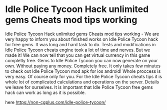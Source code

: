 # Idle Police Tycoon Hack unlimited gems Cheats mod tips working

Idle Police Tycoon Hack unlimited gems Cheats mod tips working - We are very happy to inform you about finished works on Idle Police Tycoon hack for free gems. It was long and hard task to do. Tests and modifications in Idle Police Tycoon cheats engine took a lot of time and nerves. But we made it! We can now tell that you can get virtual currency in this game completly free. Gems to Idle Police Tycoon you can now generate on your own. Without paying any money. Completely free. It only takes few minutes to check out Idle Police Tycoon mod apk for ios android! Whole proccess is very easy. Of course only for you. For the Idle Police Tycoon cheats tips it is whole lot of complicated calculations and operations on the server. Details we leave for ourselves.  It is important that Idle Police Tycoon free gems hack can work as long as it is possible.

here https://non-cgplus.com/idle-police-tycoon/
